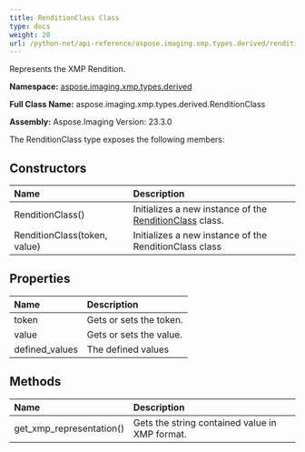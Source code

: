 ```yaml
---
title: RenditionClass Class
type: docs
weight: 20
url: /python-net/api-reference/aspose.imaging.xmp.types.derived/renditionclass/
---
```


Represents the XMP Rendition.

**Namespace:** [aspose.imaging.xmp.types.derived](/imaging/python-net/api-reference/aspose.imaging.xmp.types.derived/)

**Full Class Name:** aspose.imaging.xmp.types.derived.RenditionClass

**Assembly:**  Aspose.Imaging Version: 23.3.0

The RenditionClass type exposes the following members:
## **Constructors**
|**Name**|**Description**|
| :- | :- |
|RenditionClass()|Initializes a new instance of the [RenditionClass](/imaging/python-net/api-reference/aspose.imaging.xmp.types.derived/renditionclass/) class.|
|RenditionClass(token, value)|Initializes a new instance of the RenditionClass class|
## **Properties**
|**Name**|**Description**|
| :- | :- |
|token|Gets or sets the token.|
|value|Gets or sets the value.|
|defined_values|The defined values|
## **Methods**
|**Name**|**Description**|
| :- | :- |
|get_xmp_representation()|Gets the string contained value in XMP format.|
